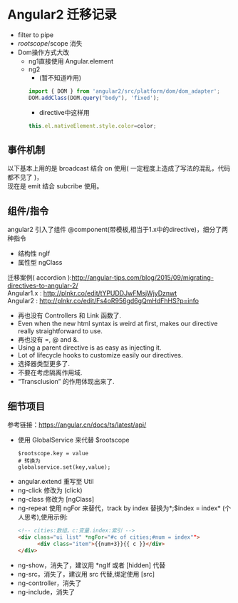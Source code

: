 # Angular2 迁移记录
* filter to pipe
* $rootscope/$scope 消失
* Dom操作方式大改
  + ng1直接使用 Angular.element
  + ng2
     - (暂不知道咋用)
     ```javascript
     import { DOM } from 'angular2/src/platform/dom/dom_adapter';
     DOM.addClass(DOM.query("body"), 'fixed');
     ```
     - directive中这样用
     ```javascript
     this.el.nativeElement.style.color=color;
     ```

## 事件机制
以下基本上用的是 broadcast 结合 on 使用( 一定程度上造成了写法的混乱，代码都不见了 )，  
现在是 emit 结合 subcribe 使用。


## 组件/指令
angular2 引入了组件 @component(带模板,相当于1.x中的directive)，细分了两种指令
+ 结构性 ngIf
+ 属性型 ngClass

迁移案例( accordion ):http://angular-tips.com/blog/2015/09/migrating-directives-to-angular-2/  
Angular1.x : http://plnkr.co/edit/tYPUDDJwFMsjWjyDznwt  
Angular2 : http://plnkr.co/edit/Fs4oR956gd6gQmHdFhHS?p=info  
* 再也没有 Controllers 和 Link 函数了.
* Even when the new html syntax is weird at first, makes our directive really straightforward to use.
* 再也没有 =, @ and &.
* Using a parent directive is as easy as injecting it.
* Lot of lifecycle hooks to customize easily our directives.
* 选择器类型更多了.
* 不要在考虑隔离作用域.
* “Transclusion” 的作用体现出来了.


## 细节项目
参考链接：https://angular.cn/docs/ts/latest/api/  
* 使用 GlobalService 来代替 $rootscope 
    ```
    $rootscope.key = value
    # 转换为
    globalservice.set(key,value);
    ```
* angular.extend 重写至 Util
* ng-click 修改为 (click)
* ng-class 修改为 [ngClass]
* ng-repeat 使用 ngFor 来替代，track by index 替换为*;$index = index* (个人思考),使用示例:
  ```html
  <!-- cities:数组。c:变量.index:索引 -->
  <div class="ui list" *ngFor="#c of cities;#num = index""> 
        <div class="item">{{num+3}}{{ c }}</div>
  </div>
  ```
* ng-show，消失了，建议用 *ngIf 或者 [hidden] 代替
* ng-src，消失了，建议用 src 代替,绑定使用 [src]
* ng-controller，消失了
* ng-include，消失了
